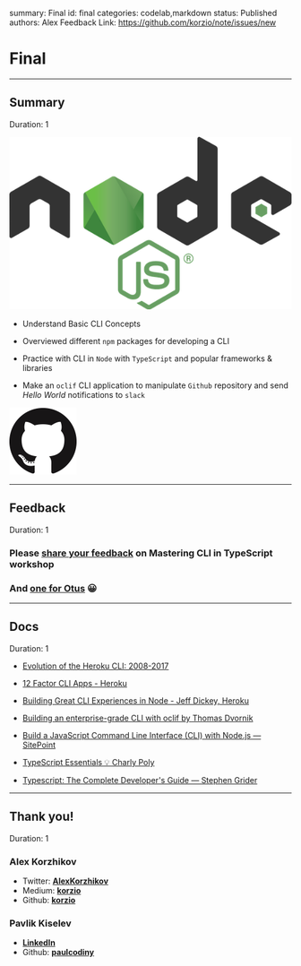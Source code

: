 summary: Final
id: final
categories: codelab,markdown
status: Published 
authors: Alex
Feedback Link: https://github.com/korzio/note/issues/new

# Final

---

## Summary
Duration: 1

![Node](assets/node.png)

- Understand Basic CLI Concepts

- Overviewed different `npm` packages for developing a CLI

- Practice with CLI in `Node` with `TypeScript` and popular frameworks & libraries

- Make an `oclif` CLI application to manipulate `Github` repository and send *Hello World* notifications to `slack` 

![github](assets/github.png)

---

## Feedback
Duration: 1

### Please [share your feedback](https://forms.gle/HcTFj5dpHnxNS8PK8) on Mastering CLI in TypeScript workshop

### And [one for Otus](https://otus.pw/9gGY/) 😀

---

## Docs
Duration: 1

- [Evolution of the Heroku CLI: 2008-2017](https://blog.heroku.com/evolution-of-heroku-cli-2008-2017)

- [12 Factor CLI Apps - Heroku](https://medium.com/@jdxcode/12-factor-cli-apps-dd3c227a0e46)

- [Building Great CLI Experiences in Node - Jeff Dickey, Heroku](https://www.youtube.com/watch?v=Izx3-KSuaM8)

- [Building an enterprise-grade CLI with oclif by Thomas Dvornik](https://www.youtube.com/watch?v=v4saIi5zoy8)

- [Build a JavaScript Command Line Interface (CLI) with Node.js — SitePoint](https://www.sitepoint.com/javascript-command-line-interface-cli-node-js/)

- [TypeScript Essentials 💡 Charly Poly](https://medium.com/@wittydeveloper/typescript-essentials-b7ae85b0f561)

- [Typescript: The Complete Developer's Guide — Stephen Grider](https://www.udemy.com/course/typescript-the-complete-developers-guide/)

---

## Thank you!
Duration: 1

### Alex Korzhikov

- Twitter: **[AlexKorzhikov](https://twitter.com/AlexKorzhikov)**  
- Medium: **[korzio](https://medium.com/@korzio)**  
- Github: **[korzio](https://github.com/korzio)**  

### Pavlik Kiselev

- **[LinkedIn](
https://www.linkedin.com/in/pavlik-kiselev-06993347/)**  
- Github: **[paulcodiny](https://github.com/paulcodiny)**  